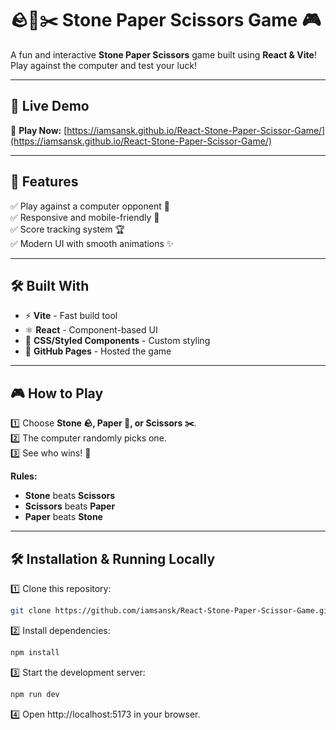 # 🪨📄✂️ Stone Paper Scissors Game 🎮  

A fun and interactive **Stone Paper Scissors** game built using **React & Vite**! Play against the computer and test your luck! 

---

## 🚀 Live Demo  
🔗 **Play Now:** [https://iamsansk.github.io/React-Stone-Paper-Scissor-Game/](https://iamsansk.github.io/React-Stone-Paper-Scissor-Game/)

---

## 🎯 Features  
✅ Play against a computer opponent 🤖   
✅ Responsive and mobile-friendly 📱  
✅ Score tracking system 🏆  
✅ Modern UI with smooth animations ✨  

---

## 🛠️ Built With  
- ⚡ **Vite** - Fast build tool  
- ⚛️ **React** - Component-based UI  
- 🎨 **CSS/Styled Components** - Custom styling  
- 🚀 **GitHub Pages** - Hosted the game  

---

## 🎮 How to Play  
1️⃣ Choose **Stone 🪨, Paper 📄, or Scissors ✂️**.  
2️⃣ The computer randomly picks one.  
3️⃣ See who wins! 🎉  

**Rules:**  
- **Stone** beats **Scissors**  
- **Scissors** beats **Paper**  
- **Paper** beats **Stone**  

---

## 🛠️ Installation & Running Locally  
1️⃣ Clone this repository:  
   ```bash
   git clone https://github.com/iamsansk/React-Stone-Paper-Scissor-Game.git
```

2️⃣ Install dependencies:
   ```bash
   npm install
```

3️⃣ Start the development server:
   ```bash
   npm run dev
```

4️⃣ Open http://localhost:5173 in your browser.
